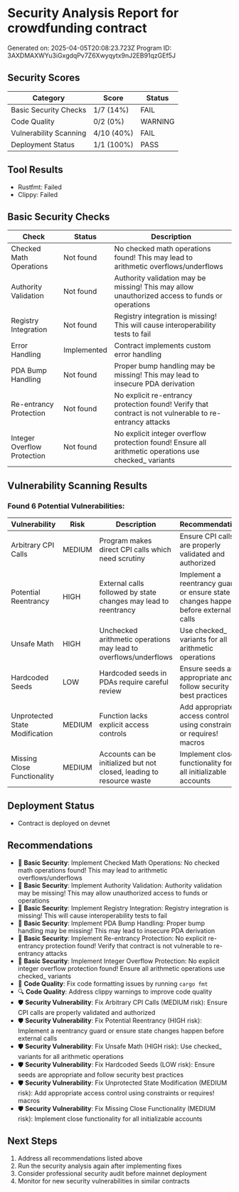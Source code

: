 # Security Analysis Report for crowdfunding contract
Generated on: 2025-04-05T20:08:23.723Z
Program ID: 3AXDMAXWYu3iGxgdqPv7Z6Xwyqytx9nJ2EB91qzGEf5J

## Security Scores

| Category | Score | Status |
|----------|-------|--------|
| Basic Security Checks | 1/7 (14%) |  FAIL |
| Code Quality | 0/2 (0%) |  WARNING |
| Vulnerability Scanning | 4/10 (40%) | FAIL |
| Deployment Status | 1/1 (100%) | PASS |

## Tool Results
- Rustfmt: Failed
- Clippy: Failed

## Basic Security Checks

| Check | Status | Description |
|-------|--------|-------------|
| Checked Math Operations | Not found | No checked math operations found! This may lead to arithmetic overflows/underflows |
| Authority Validation | Not found | Authority validation may be missing! This may allow unauthorized access to funds or operations |
| Registry Integration | Not found | Registry integration is missing! This will cause interoperability tests to fail |
| Error Handling | Implemented | Contract implements custom error handling |
| PDA Bump Handling | Not found | Proper bump handling may be missing! This may lead to insecure PDA derivation |
| Re-entrancy Protection | Not found | No explicit re-entrancy protection found! Verify that contract is not vulnerable to re-entrancy attacks |
| Integer Overflow Protection | Not found | No explicit integer overflow protection found! Ensure all arithmetic operations use checked_ variants |

## Vulnerability Scanning Results

### Found 6 Potential Vulnerabilities:

| Vulnerability | Risk | Description | Recommendation |
|---------------|------|-------------|----------------|
| Arbitrary CPI Calls | MEDIUM | Program makes direct CPI calls which need scrutiny | Ensure CPI calls are properly validated and authorized |
| Potential Reentrancy | HIGH | External calls followed by state changes may lead to reentrancy | Implement a reentrancy guard or ensure state changes happen before external calls |
| Unsafe Math | HIGH | Unchecked arithmetic operations may lead to overflows/underflows | Use checked_ variants for all arithmetic operations |
| Hardcoded Seeds | LOW | Hardcoded seeds in PDAs require careful review | Ensure seeds are appropriate and follow security best practices |
| Unprotected State Modification | MEDIUM | Function lacks explicit access controls | Add appropriate access control using constraints or requires! macros |
| Missing Close Functionality | MEDIUM | Accounts can be initialized but not closed, leading to resource waste | Implement close functionality for all initializable accounts |

## Deployment Status
- Contract is deployed on devnet

## Recommendations
- 🔑 **Basic Security**: Implement Checked Math Operations: No checked math operations found! This may lead to arithmetic overflows/underflows
- 🔑 **Basic Security**: Implement Authority Validation: Authority validation may be missing! This may allow unauthorized access to funds or operations
- 🔑 **Basic Security**: Implement Registry Integration: Registry integration is missing! This will cause interoperability tests to fail
- 🔑 **Basic Security**: Implement PDA Bump Handling: Proper bump handling may be missing! This may lead to insecure PDA derivation
- 🔑 **Basic Security**: Implement Re-entrancy Protection: No explicit re-entrancy protection found! Verify that contract is not vulnerable to re-entrancy attacks
- 🔑 **Basic Security**: Implement Integer Overflow Protection: No explicit integer overflow protection found! Ensure all arithmetic operations use checked_ variants
- 📏 **Code Quality**: Fix code formatting issues by running `cargo fmt`
- 🔍 **Code Quality**: Address clippy warnings to improve code quality
- 🛡️ **Security Vulnerability**: Fix Arbitrary CPI Calls (MEDIUM risk): Ensure CPI calls are properly validated and authorized
- 🛡️ **Security Vulnerability**: Fix Potential Reentrancy (HIGH risk): Implement a reentrancy guard or ensure state changes happen before external calls
- 🛡️ **Security Vulnerability**: Fix Unsafe Math (HIGH risk): Use checked_ variants for all arithmetic operations
- 🛡️ **Security Vulnerability**: Fix Hardcoded Seeds (LOW risk): Ensure seeds are appropriate and follow security best practices
- 🛡️ **Security Vulnerability**: Fix Unprotected State Modification (MEDIUM risk): Add appropriate access control using constraints or requires! macros
- 🛡️ **Security Vulnerability**: Fix Missing Close Functionality (MEDIUM risk): Implement close functionality for all initializable accounts

## Next Steps
1. Address all recommendations listed above
2. Run the security analysis again after implementing fixes
3. Consider professional security audit before mainnet deployment
4. Monitor for new security vulnerabilities in similar contracts
